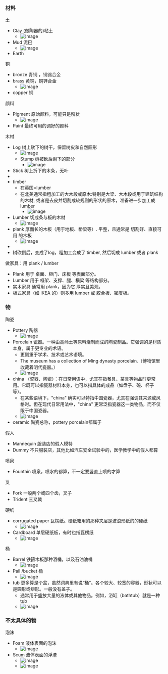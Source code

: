 ### 材料
土
- Clay (做陶器的)粘土
  - ![image](https://github.com/user-attachments/assets/2d96f46a-38c9-4a63-ae03-4d6d262bc502)
- Mud 泥巴
  - ![image](https://github.com/user-attachments/assets/a9918c5f-a223-400d-a686-211c6bb94da3)
- Earth

铜
- bronze 青铜 ，铜锡合金
- brass 黄铜，铜锌合金
  - ![image](https://github.com/user-attachments/assets/64b5c20d-dfc5-4914-8fac-04b3fe1527d8)
- copper 铜

颜料
- Pigment 原始颜料，可能只是粉状
  - ![image](https://github.com/user-attachments/assets/b0dca921-1c60-4e35-907d-e52a800b455d)
- Paint 最终可用的调好的颜料

木材
- Log 树上砍下的树干，保留树皮和自然圆形
  - ![image](https://github.com/user-attachments/assets/14e9e24a-ac75-410a-8209-105c86d1b55b)
  - Stump 树被砍后剩下的部分
    - ![image](https://github.com/user-attachments/assets/8475938d-efc6-448c-ae72-16eb11cd1326)
- Stick 树上折下的木条，无叶
- 
- timber
  - 在英国=lumber
  - 在北美通常指粗加工的大木段或原木:特别是大梁、大木段或用于建筑结构的木材,  或者是去皮并切割成较规则的形状的原木，准备进一步加工成 lumber
    - ![image](https://github.com/user-attachments/assets/b02bd237-b2ee-4edf-8b0c-13335926a558)
- Lumber 切成条与板的木材
  - ![image](https://github.com/user-attachments/assets/77af762c-a49b-4798-808d-1f9a0eed76a7)
- plank 厚而长的木板（用于地板、桥梁等）. 平整，且通常是 切割好、直接可用 的木板
  - ![image](https://github.com/user-attachments/assets/2c0659e9-1918-4aa7-b720-88bdeb703e66)
-
- 树砍倒后，变成了log，粗加工变成了 timber, 然后切成 lumber 或者 plank

做家具：用 plank / lumber
- Plank 用于 桌面、柜门、床板 等表面部分。
- Lumber 用于 框架、支撑、腿、横梁 等结构部分。
- 实木家具 通常用 plank，因为它 厚实且美观。
- 板式家具（如 IKEA 的）则多用 lumber 或 胶合板、密度板。

### 物
陶瓷
- Pottery 陶器
  - ![image](https://github.com/user-attachments/assets/365b4771-55cf-4550-a2c3-00379630a8e0)
- Porcelain 瓷器。一种由高岭土等原料烧制而成的陶瓷制品。它强调的是材质本身，属于更专业的术语。
  - 更侧重于学术、技术或艺术语境。
  - The museum has a collection of Ming dynasty porcelain.（博物馆里收藏着明代瓷器。）
  - ![image](https://github.com/user-attachments/assets/de2f6525-9b80-40f6-b694-1fa213e41c2c)
- china （瓷器、陶瓷）：在日常用语中，尤其在指餐具、茶具等物品时更常用。它既可以指瓷器材料本身，也可以指具体的成品（如盘子、碗、杯子等）。
  - 在某些语境下，"china" 确实可以特指中国瓷器，尤其在强调其来源或风格时。但在现代日常用法中，"china" 更常泛指瓷器这一类物品，而不仅限于中国瓷器。
  - ![image](https://github.com/user-attachments/assets/a1a2e96c-8780-4ee8-9fa5-6e886b4b9459)
- ceramic 陶瓷总称，pottery porcelain都属于

假人
- Mannequin 服装店的假人模特
- Dummy 不只服装店，其他比如汽车安全试验中的，医学教学中的假人都算

喷泉
- Fountain 喷泉，喷水的都算，不一定要竖直上喷的才算

叉
- Fork 一般两个或四个齿，叉子
- Trident 三叉戟

硬纸
- corrugated paper 瓦楞纸。硬纸箱用的那种夹层是波浪形纸的的硬纸
  - ![image](https://github.com/user-attachments/assets/c2d3df6c-5200-4400-9278-232f9b373e17)
- Cardboard 单层硬纸板，有时也指瓦楞纸
  - ![image](https://github.com/user-attachments/assets/902f95b9-c736-4bb4-98ec-67bddddb8cb1)

桶
- Barrel 铁箍木板那种酒桶，以及石油油桶
  -  ![image](https://github.com/user-attachments/assets/4e6989f3-0c61-41e2-b3c7-bddf8d3d0f39)
- Pail /bucket 桶
  - ![image](https://github.com/user-attachments/assets/0f04dbc5-64fa-40a0-8085-58015c894902)
- tub 更多算是个盆，虽然词典里有说“桶”。各个较大、较宽的容器，形状可以是圆形或矩形。一般没有盖子。
  - 通常用于盛放大量的液体或其他物品。例如，浴缸（bathtub）就是一种 tub
  - ![image](https://github.com/user-attachments/assets/17bc8f1e-9960-435b-b4c6-4d53f514732e)

### 不太具体的物

泡沫
- Foam 液体表面的泡沫
  - ![image](https://github.com/user-attachments/assets/20437208-63d2-471c-b02a-40c92c8386da)
- Scum 液体表面的浮渣
  - ![image](https://github.com/user-attachments/assets/d8e78002-6def-46fd-8c80-72c6d1aaa930)
  - ![image](https://github.com/user-attachments/assets/10193b40-7815-42ca-af4c-ad3e126fd378)

